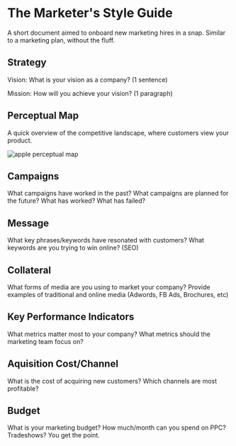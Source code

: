 The Marketer's Style Guide
==========================

A short document aimed to onboard new marketing hires in a snap. Similar
to a marketing plan, without the fluff.



Strategy
--------


Vision: What is your vision as a company? (1 sentence)

Mission: How will you achieve your vision? (1 paragraph)




Perceptual Map
-------------

A quick overview of the competitive landscape, where customers view your
product.

![apple perceptual
map](http://lukethomas.com/wp-content/uploads/2013/03/Apple-Perceptual-Map.jpg)



Campaigns
---------

What campaigns have worked in the past? What campaigns are planned for
the future? What has worked? What has failed?



Message 
--------

What key phrases/keywords have resonated with customers? What keywords
are you trying to win online? (SEO)


Collateral
----------

What forms of media are you using to market your company? Provide
examples of traditional and online media (Adwords, FB Ads, Brochures,
etc)


Key Performance Indicators
--------------------------

What metrics matter most to your company? What metrics should the
marketing team focus on?


Aquisition Cost/Channel
-----------------------

What is the cost of acquiring new customers? Which channels are most
profitable?


Budget
------

What is your marketing budget? How much/month can you spend on PPC?
Tradeshows? You get the point.
